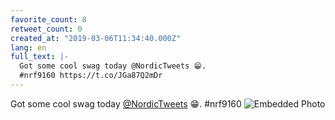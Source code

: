 ```yaml
---
favorite_count: 8
retweet_count: 0
created_at: "2019-03-06T11:34:40.000Z"
lang: en
full_text: |-
  Got some cool swag today @NordicTweets 😁.
  #nrf9160 https://t.co/JGa87Q2mDr
---
```


Got some cool swag today [@NordicTweets](https://twitter.com/NordicTweets) 😁.
#nrf9160
![Embedded Photo](https://twitter-media-coderbyheart.s3.eu-north-1.amazonaws.com/1103257585443094529-D0-O6xQW0AIgOyS.jpg)
